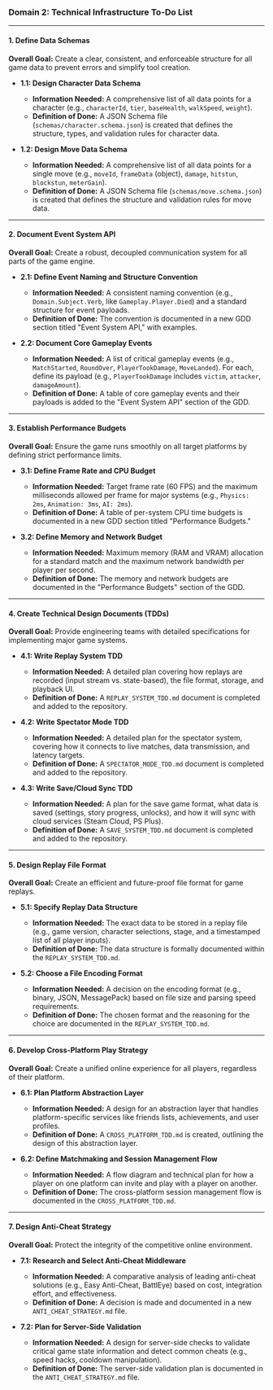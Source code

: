 ### Domain 2: Technical Infrastructure To-Do List

---

#### 1. Define Data Schemas

**Overall Goal:** Create a clear, consistent, and enforceable structure for all game data to prevent errors and simplify tool creation.

*   **1.1: Design Character Data Schema**
    *   **Information Needed:** A comprehensive list of all data points for a character (e.g., `characterId`, `tier`, `baseHealth`, `walkSpeed`, `weight`).
    *   **Definition of Done:** A JSON Schema file (`schemas/character.schema.json`) is created that defines the structure, types, and validation rules for character data.

*   **1.2: Design Move Data Schema**
    *   **Information Needed:** A comprehensive list of all data points for a single move (e.g., `moveId`, `frameData` (object), `damage`, `hitstun`, `blockstun`, `meterGain`).
    *   **Definition of Done:** A JSON Schema file (`schemas/move.schema.json`) is created that defines the structure and validation rules for move data.

---

#### 2. Document Event System API

**Overall Goal:** Create a robust, decoupled communication system for all parts of the game engine.

*   **2.1: Define Event Naming and Structure Convention**
    *   **Information Needed:** A consistent naming convention (e.g., `Domain.Subject.Verb`, like `Gameplay.Player.Died`) and a standard structure for event payloads.
    *   **Definition of Done:** The convention is documented in a new GDD section titled "Event System API," with examples.

*   **2.2: Document Core Gameplay Events**
    *   **Information Needed:** A list of critical gameplay events (e.g., `MatchStarted`, `RoundOver`, `PlayerTookDamage`, `MoveLanded`). For each, define its payload (e.g., `PlayerTookDamage` includes `victim`, `attacker`, `damageAmount`).
    *   **Definition of Done:** A table of core gameplay events and their payloads is added to the "Event System API" section of the GDD.

---

#### 3. Establish Performance Budgets

**Overall Goal:** Ensure the game runs smoothly on all target platforms by defining strict performance limits.

*   **3.1: Define Frame Rate and CPU Budget**
    *   **Information Needed:** Target frame rate (60 FPS) and the maximum milliseconds allowed per frame for major systems (e.g., `Physics: 2ms`, `Animation: 3ms`, `AI: 2ms`).
    *   **Definition of Done:** A table of per-system CPU time budgets is documented in a new GDD section titled "Performance Budgets."

*   **3.2: Define Memory and Network Budget**
    *   **Information Needed:** Maximum memory (RAM and VRAM) allocation for a standard match and the maximum network bandwidth per player per second.
    *   **Definition of Done:** The memory and network budgets are documented in the "Performance Budgets" section of the GDD.

---

#### 4. Create Technical Design Documents (TDDs)

**Overall Goal:** Provide engineering teams with detailed specifications for implementing major game systems.

*   **4.1: Write Replay System TDD**
    *   **Information Needed:** A detailed plan covering how replays are recorded (input stream vs. state-based), the file format, storage, and playback UI.
    *   **Definition of Done:** A `REPLAY_SYSTEM_TDD.md` document is completed and added to the repository.

*   **4.2: Write Spectator Mode TDD**
    *   **Information Needed:** A detailed plan for the spectator system, covering how it connects to live matches, data transmission, and latency targets.
    *   **Definition of Done:** A `SPECTATOR_MODE_TDD.md` document is completed and added to the repository.

*   **4.3: Write Save/Cloud Sync TDD**
    *   **Information Needed:** A plan for the save game format, what data is saved (settings, story progress, unlocks), and how it will sync with cloud services (Steam Cloud, PS Plus).
    *   **Definition of Done:** A `SAVE_SYSTEM_TDD.md` document is completed and added to the repository.

---

#### 5. Design Replay File Format

**Overall Goal:** Create an efficient and future-proof file format for game replays.

*   **5.1: Specify Replay Data Structure**
    *   **Information Needed:** The exact data to be stored in a replay file (e.g., game version, character selections, stage, and a timestamped list of all player inputs).
    *   **Definition of Done:** The data structure is formally documented within the `REPLAY_SYSTEM_TDD.md`.

*   **5.2: Choose a File Encoding Format**
    *   **Information Needed:** A decision on the encoding format (e.g., binary, JSON, MessagePack) based on file size and parsing speed requirements.
    *   **Definition of Done:** The chosen format and the reasoning for the choice are documented in the `REPLAY_SYSTEM_TDD.md`.

---

#### 6. Develop Cross-Platform Play Strategy

**Overall Goal:** Create a unified online experience for all players, regardless of their platform.

*   **6.1: Plan Platform Abstraction Layer**
    *   **Information Needed:** A design for an abstraction layer that handles platform-specific services like friends lists, achievements, and user profiles.
    *   **Definition of Done:** A `CROSS_PLATFORM_TDD.md` is created, outlining the design of this abstraction layer.

*   **6.2: Define Matchmaking and Session Management Flow**
    *   **Information Needed:** A flow diagram and technical plan for how a player on one platform can invite and play with a player on another.
    *   **Definition of Done:** The cross-platform session management flow is documented in the `CROSS_PLATFORM_TDD.md`.

---

#### 7. Design Anti-Cheat Strategy

**Overall Goal:** Protect the integrity of the competitive online environment.

*   **7.1: Research and Select Anti-Cheat Middleware**
    *   **Information Needed:** A comparative analysis of leading anti-cheat solutions (e.g., Easy Anti-Cheat, BattlEye) based on cost, integration effort, and effectiveness.
    *   **Definition of Done:** A decision is made and documented in a new `ANTI_CHEAT_STRATEGY.md` file.

*   **7.2: Plan for Server-Side Validation**
    *   **Information Needed:** A design for server-side checks to validate critical game state information and detect common cheats (e.g., speed hacks, cooldown manipulation).
    *   **Definition of Done:** The server-side validation plan is documented in the `ANTI_CHEAT_STRATEGY.md` file.
